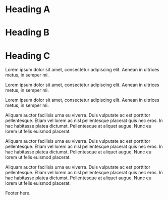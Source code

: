 <!---------------------------->
<!-- multilingual suffix: A, B, C -->
<!-- no suffix: A -->
<!---------------------------->

<!-- [A] -->
# Heading A
<!-- [B] -->
# Heading B
<!-- [C] -->
# Heading C
<!-- [common] -->

<!-- [[ multilingual toc: level=2~3 ]] -->

<!-- [A] -->
Lorem ipsum dolor sit amet, consectetur adipiscing elit. Aenean in ultrices metus, in semper mi.
<!-- [B] -->
Lorem ipsum dolor sit amet, consectetur adipiscing elit. Aenean in ultrices metus, in semper mi.
<!-- [C] -->
Lorem ipsum dolor sit amet, consectetur adipiscing elit. Aenean in ultrices metus, in semper mi.

<!-- [A] -->
Aliquam auctor facilisis urna eu viverra. Duis vulputate ac est porttitor pellentesque. Etiam vel lorem ac nisl pellentesque placerat quis nec eros. In hac habitasse platea dictumst. Pellentesque at aliquet augue. Nunc eu lorem ut felis euismod placerat.
<!-- [B] -->
Aliquam auctor facilisis urna eu viverra. Duis vulputate ac est porttitor pellentesque. Etiam vel lorem ac nisl pellentesque placerat quis nec eros. In hac habitasse platea dictumst. Pellentesque at aliquet augue. Nunc eu lorem ut felis euismod placerat.
<!-- [C] -->
Aliquam auctor facilisis urna eu viverra. Duis vulputate ac est porttitor pellentesque. Etiam vel lorem ac nisl pellentesque placerat quis nec eros. In hac habitasse platea dictumst. Pellentesque at aliquet augue. Nunc eu lorem ut felis euismod placerat.
<!-- [common] -->

Footer here.
